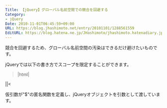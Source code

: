 ```yaml
---
Title: 【jQuery】グローバル名前空間での競合を回避する
Category:
- jQuery
Date: 2010-11-01T06:45:59+09:00
URL: https://blog.jhashimoto.net/entry/20101101/1288561559
EditURL: https://blog.hatena.ne.jp/JHashimoto/jhashimoto.hatenadiary.jp/atom/entry/12921228815717258659
---
```


競合を回避するため、グローバル名前空間の汚染はできるだけ避けたいものです。

jQueryでは以下の書き方でスコープを限定することができます。

>|html|
<script type="text/javascript">
    (function($) {
        // ここで使う"$"はスコープが限定される。
    })(jQuery);
</script>
||<

仮引数が"$"の匿名関数を定義し、jQueryオブジェクトを引数として渡しています。
